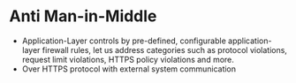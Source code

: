# Anti Man-in-Middle

* Application-Layer controls by pre-defined, configurable application-layer firewall rules, let us address categories such as protocol violations, request limit violations, HTTPS policy violations and more.
* Over HTTPS protocol with external system communication